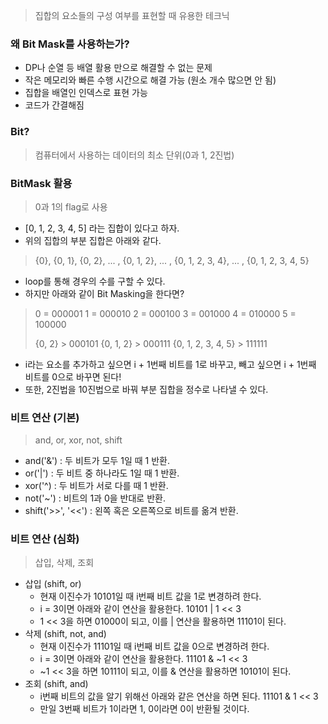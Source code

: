 >집합의 요소들의 구성 여부를 표현할 때 유용한 테크닉

### 왜 Bit Mask를 사용하는가?
- DP나 순열 등 배열 활용 만으로 해결할 수 없는 문제
- 작은 메모리와 빠른 수행 시간으로 해결 가능 (원소 개수 많으면 안 됨)
- 집합을 배열인 인덱스로 표현 가능
- 코드가 간결해짐

### Bit?
>컴퓨터에서 사용하는 데이터의 최소 단위(0과 1, 2진법)

### BitMask 활용
>0과 1의 flag로 사용

- \[0, 1, 2, 3, 4, 5] 라는 집합이 있다고 하자.
- 위의 집합의 부분 집합은 아래와 같다.
>{0}, {0, 1}, {0, 2}, ... , {0, 1, 2}, ... , {0, 1, 2, 3, 4}, ... , {0, 1, 2, 3, 4, 5}
- loop를 통해 경우의 수를 구할 수 있다.
- 하지만 아래와 같이 Bit Masking을 한다면?
>0 = 000001
>1 = 000010
>2 = 000100
>3 = 001000
>4 = 010000
>5 = 100000
>
>{0, 2}                > 000101
>{0, 1, 2}            > 000111
>{0, 1, 2, 3, 4, 5} > 111111

- i라는 요소를 추가하고 싶으면 i + 1번째 비트를 1로 바꾸고, 빼고 싶으면 i + 1번째 비트를 0으로 바꾸면 된다!
- 또한, 2진법을 10진법으로 바꿔 부분 집합을 정수로 나타낼 수 있다.

### 비트 연산 (기본)
>and, or, xor, not, shift

- and('&') : 두 비트가 모두 1일 때 1 반환.
- or('|') : 두 비트 중 하나라도 1일 때 1 반환.
- xor('^) : 두 비트가 서로 다를 때 1 반환.
- not('~') : 비트의 1과 0을 반대로 반환.
- shift('>>', '<<') : 왼쪽 혹은 오른쪽으로 비트를 옮겨 반환.

### 비트 연산 (심화)
>삽입, 삭제, 조회

- 삽입 (shift, or)
	- 현재 이진수가 10101일 때 i번째 비트 값을 1로 변경하려 한다.
	- i = 3이면 아래와 같이 연산을 활용한다.
		10101 | 1 << 3 
	- 1 << 3을 하면 $01000$이 되고, 이를 | 연산을 활용하면 $11101$이 된다.
- 삭제 (shift, not, and)
	- 현재 이진수가 11101일 때 i번째 비트 값을 0으로 변경하려 한다.
	- i = 3이면 아래와 같이 연산을 활용한다.
		11101 & ~1 << 3
	- ~1 << 3을 하면 $10111$이 되고, 이를 & 연산을 활용하면 $10101$이 된다.
- 조회 (shift, and)
	- i번째 비트의 값을 알기 위해선 아래와 같은 연산을 하면 된다.
		11101 & 1 << 3
	- 만일 3번째 비트가 1이라면 1, 0이라면 0이 반환될 것이다.